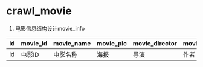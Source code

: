 # crawl_movie


1. 电影信息结构设计movie_info

|id|movie_id|movie_name|movie_pic|movie_director|movie_writer|movie_country|movie_language|movie_main_character|movie_type|movie_on_time|movie_span|movie_grade|movie_summary|movie_hot_comment|_create_time 
|-|-|-|-|-|-|-|-|-|-|-|-|-|-|-|-|
|id|电影ID|电影名称|海报|导演|作者|国家|语言|主演|类别|上线时间|时长|评分|简介|热评|创建时间








